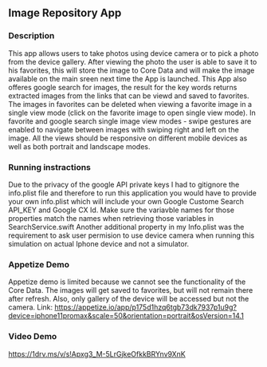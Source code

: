 ## Image Repository App

### Description
This app allows users to take photos using device camera or to pick a photo from the device gallery. After viewing the photo the user is able to save it to
his favorites, this will store the image to Core Data and will make the image available on the main sreen next time the App is launched. 
This App also offeres google search for images, the result for the key words returns extracted images from the links that can be viewd and saved to favorites. 
The images in favorites can be deleted when viewing a favorite image in a single view mode (click on the favorite image to open single view mode).
In favorite and google search single image view modes - swipe gestures are enabled to navigate between images with swiping right and left on the image.
All the views should be responsive on different mobile devices as well as both portrait and landscape modes. 

### Running instractions
Due to the privacy of the google API private keys I had to gitignore the info.plist file and therefore to run this application you would have to 
provide your own info.plist which will include your own Google Custome Search API_KEY and Google CX Id. Make sure the variavble names for those properties match the
names when retrieving those variables in SearchService.swift
Another additional property in my Info.plist was the requirement to ask user permision to use device camera when running this simulation on actual Iphone device 
and not a simulator.

### Appetize Demo
Appetize demo is limited because we cannot see the functionality of the Core Data. The images will get saved to favorites, but will not remain there after refresh.
Also, only gallery of the device will be accessed but not the camera.
Link: https://appetize.io/app/p175d1hzq6tgb73dk7937p1u9g?device=iphone11promax&scale=50&orientation=portrait&osVersion=14.1


### Video Demo
https://1drv.ms/v/s!Apxg3_M-5LrGjkeOfkkBRYnv9XnK
